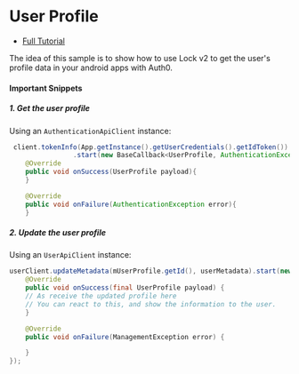 # User Profile

- [Full Tutorial](https://auth0.com/docs/quickstart/native/android/04-user-profile)

The idea of this sample is to show how to use Lock v2 to get the user's profile data in your android apps with Auth0.

#### Important Snippets

##### 1. Get the user profile

Using an `AuthenticationApiClient` instance:

```java
 client.tokenInfo(App.getInstance().getUserCredentials().getIdToken())
                .start(new BaseCallback<UserProfile, AuthenticationException>()  {
	@Override
	public void onSuccess(UserProfile payload){
	}

	@Override
	public void onFailure(AuthenticationException error){
	}
```


##### 2. Update the user profile

Using an `UserApiClient` instance:

```java
userClient.updateMetadata(mUserProfile.getId(), userMetadata).start(new BaseCallback<UserProfile, ManagementException>() {
	@Override
	public void onSuccess(final UserProfile payload) {
	// As receive the updated profile here
	// You can react to this, and show the information to the user.
	}

	@Override
	public void onFailure(ManagementException error) {

	}
});
```
